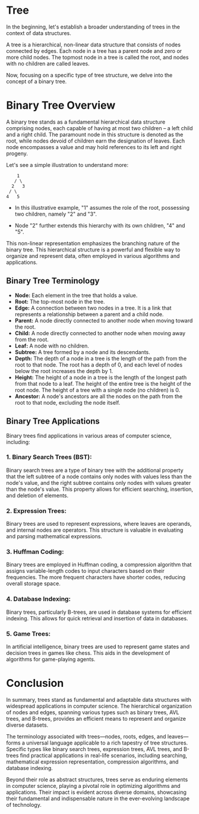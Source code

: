 # Tree

In the beginning, let's establish a broader understanding of trees in the context of data structures.

A tree is a hierarchical, non-linear data structure that consists of nodes connected by edges. Each node in a tree has a parent node and zero or more child nodes. The topmost node in a tree is called the root, and nodes with no children are called leaves.

Now, focusing on a specific type of tree structure, we delve into the concept of a binary tree.

# Binary Tree Overview

A binary tree stands as a fundamental hierarchical data structure comprising nodes, each capable of having at most two children – a left child and a right child. The paramount node in this structure is denoted as the root, while nodes devoid of children earn the designation of leaves. Each node encompasses a value and may hold references to its left and right progeny.

Let's see a simple illustration to understand more:

```plaintext
    1
   / \
  2   3
 / \
4   5
```

- In this illustrative example, "1" assumes the role of the root, possessing two children, namely "2" and "3".

- Node "2" further extends this hierarchy with its own children, "4" and "5".

This non-linear representation emphasizes the branching nature of the binary tree. This hierarchical structure is a powerful and flexible way to organize and represent data, often employed in various algorithms and applications.

## Binary Tree Terminology

- **Node:** Each element in the tree that holds a value.
- **Root:** The top-most node in the tree.
- **Edge:** A connection between two nodes in a tree. It is a link that represents a relationship between a parent and a child node.
- **Parent:** A node directly connected to another node when moving toward the root.
- **Child:** A node directly connected to another node when moving away from the root.
- **Leaf:** A node with no children.
- **Subtree:** A tree formed by a node and its descendants.
- **Depth:** The depth of a node in a tree is the length of the path from the root to that node. The root has a depth of 0, and each level of nodes below the root increases the depth by 1.
- **Height:** The height of a node in a tree is the length of the longest path from that node to a leaf. The height of the entire tree is the height of the root node. The height of a tree with a single node (no children) is 0.
- **Ancestor:** A node's ancestors are all the nodes on the path from the root to that node, excluding the node itself.


## Binary Tree Applications

Binary trees find applications in various areas of computer science, including:

### 1. **Binary Search Trees (BST):**
Binary search trees are a type of binary tree with the additional property that the left subtree of a node contains only nodes with values less than the node's value, and the right subtree contains only nodes with values greater than the node's value. This property allows for efficient searching, insertion, and deletion of elements.

### 2. **Expression Trees:**
Binary trees are used to represent expressions, where leaves are operands, and internal nodes are operators. This structure is valuable in evaluating and parsing mathematical expressions.

### 3. **Huffman Coding:**
Binary trees are employed in Huffman coding, a compression algorithm that assigns variable-length codes to input characters based on their frequencies. The more frequent characters have shorter codes, reducing overall storage space.

### 4. **Database Indexing:**
Binary trees, particularly B-trees, are used in database systems for efficient indexing. This allows for quick retrieval and insertion of data in databases.

### 5. **Game Trees:**
In artificial intelligence, binary trees are used to represent game states and decision trees in games like chess. This aids in the development of algorithms for game-playing agents.

# Conclusion
In summary, trees stand as fundamental and adaptable data structures with widespread applications in computer science. The hierarchical organization of nodes and edges, spanning various types such as binary trees, AVL trees, and B-trees, provides an efficient means to represent and organize diverse datasets.

The terminology associated with trees—nodes, roots, edges, and leaves—forms a universal language applicable to a rich tapestry of tree structures. Specific types like binary search trees, expression trees, AVL trees, and B-trees find practical applications in real-life scenarios, including searching, mathematical expression representation, compression algorithms, and database indexing.

Beyond their role as abstract structures, trees serve as enduring elements in computer science, playing a pivotal role in optimizing algorithms and applications. Their impact is evident across diverse domains, showcasing their fundamental and indispensable nature in the ever-evolving landscape of technology.